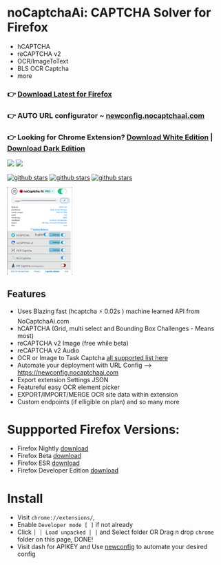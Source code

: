 # noCaptchaAi: CAPTCHA Solver for Firefox

- hCAPTCHA
- reCAPTCHA v2
- OCR/ImageToText
- BLS OCR Captcha
- more

### 👉 [Download Latest for Firefox](https://github.com/noCaptchaAi/firefox-addon/releases/latest)

### 👉 AUTO URL configurator ~ [newconfig.nocaptchaai.com](https://newconfig.nocaptchaai.com)

### 👉 Looking for Chrome Extension?  [Download White Edition](https://github.com/noCaptchaAi/chrome/releases/latest) | [Download Dark Edition](https://github.com/noCaptchaAi/chrome-extension/releases/latest)


<p>
<a href="https://t.me/noCaptchaAi" target="_blank"><img src="https://img.shields.io/badge/Telegram-2CA5E0?style=for-the-badge&logo=telegram&logoColor=white"></a>
<a href="https://discord.gg/E7FfzhZqzA" target="_blank"><img src="https://img.shields.io/badge/Discord-7289DA?style=for-the-badge&logo=discord&logoColor=white"></a>
</p>
<p>
<a href="https://github.com/shimuldn/hCaptchaSolverApi/"><img alt="github stars" src="https://img.shields.io/github/stars/shimuldn/hCaptchaSolverApi?style=for-the-badge"></a>
<a href="https://nocaptchaai.com/software"><img alt="github stars" src="https://img.shields.io/npm/v/nocaptchaai-puppeteer?label=npm-puppeteer-solver&style=for-the-badge"></a>
<a href="https://nocaptchaai.com/software"><img alt="github stars" src="https://img.shields.io/npm/v/nocaptchasolver?label=npm-selenium-solver&style=for-the-badge"></a>
</p>

<img src="screenshot.png" style="width:30%"  alt="noCaptchaAi CAPTCHA Solver for Firefox screenshot ">

## Features

- Uses Blazing fast (hcaptcha :zap: 0.02s ) machine learned API from NoCaptchaAi.com
- hCAPTCHA (Grid, multi select and Bounding Box Challenges - Means most)
- reCAPTCHA v2 Image (free while beta)
- reCAPTCHA v2 Audio
- OCR or Image to Task Captcha [all supported list here](https://docs.nocaptchaai.com/en/image/ImageToText.html)
- Automate your deployment with URL Config --> https://newconfig.nocaptchaai.com
- Export extension Settings JSON
- Featureful easy OCR element picker
- EXPORT/IMPORT/MERGE OCR site data within extension
- Custom endpoints (if elligible on plan) and so many more

# Suppported Firefox Versions:

- Firefox Nightly [download](https://www.mozilla.org/en-US/firefox/channel/desktop/#nightly)
- Firefox Beta [download](https://www.mozilla.org/en-US/firefox/channel/desktop/#beta)
- Firefox ESR [download](https://www.mozilla.org/en-US/firefox/enterprise/#download)
- Firefox Developer Edition [download](https://www.mozilla.org/en-US/firefox/developer/)

# Install

- Visit `chrome://extensions/`,
- Enable `Developer mode [ ]` if not already
- Click `│ │ Load unpacked │ │` and Select folder OR Drag n drop `chrome` folder on this page, DONE!
- Visit dash for APIKEY and Use [newconfig](https://newconfig.nocaptchaai.com) to automate your desired config

